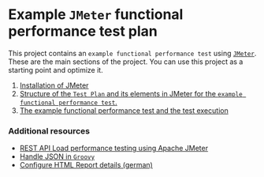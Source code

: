 # Example `JMeter` functional performance test plan

This project contains an `example functional performance test` using [`JMeter`](https://jmeter.apache.org/).
These are the main sections of the project. You can use this project as a starting point and optimize it.

1. [Installation of JMeter](/documentation/01-installation.md)
2. [Structure of the `Test Plan` and its elements in JMeter for the `example functional performance test`.](/documentation/02-basic-structure-of-JMeter.md)
3. [The example functional performance test and the test execution](/documentation/03-functional-performance-test-example.md)

### Additional resources

* [REST API Load performance testing using Apache JMeter](https://medium.com/javarevisited/rest-api-load-performance-testing-using-apache-jmeter-63605572e862)
* [Handle JSON in `Groovy`](https://docs.groovy-lang.org/next/html/gapi/groovy/json/JsonSlurper.html)
* [Configure HTML Report details (german)](https://www.proficom.de/blog/lasttestauswertung-html-report-und-custom-graphs-in-jmeter/)
